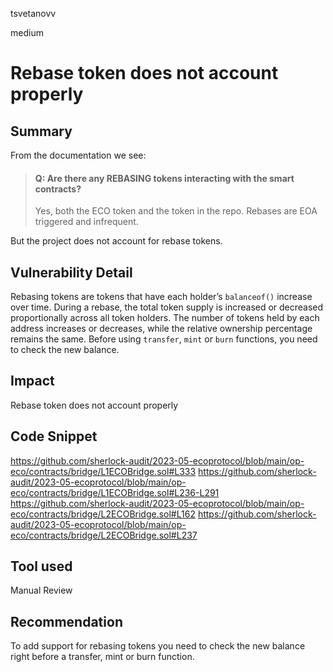 tsvetanovv

medium

# Rebase token does not account properly

## Summary

From the documentation we see:

> #### Q: Are there any REBASING tokens interacting with the smart contracts?
> Yes, both the ECO token and the token in the repo. Rebases are EOA triggered and infrequent.

But the project does not account for rebase tokens.

## Vulnerability Detail

Rebasing tokens are tokens that have each holder’s `balanceof()` increase over time.
During a rebase, the total token supply is increased or decreased proportionally across all token holders. The number of tokens held by each address increases or decreases, while the relative ownership percentage remains the same.
Before using `transfer`, `mint` or `burn` functions, you need to check the new balance.

## Impact

Rebase token does not account properly

## Code Snippet
https://github.com/sherlock-audit/2023-05-ecoprotocol/blob/main/op-eco/contracts/bridge/L1ECOBridge.sol#L333
https://github.com/sherlock-audit/2023-05-ecoprotocol/blob/main/op-eco/contracts/bridge/L1ECOBridge.sol#L236-L291
https://github.com/sherlock-audit/2023-05-ecoprotocol/blob/main/op-eco/contracts/bridge/L2ECOBridge.sol#L162
https://github.com/sherlock-audit/2023-05-ecoprotocol/blob/main/op-eco/contracts/bridge/L2ECOBridge.sol#L237

## Tool used

Manual Review

## Recommendation

To add support for rebasing tokens you need to check the new balance right before a transfer, mint or burn function.